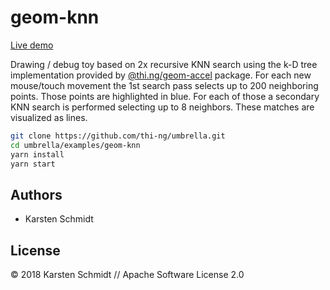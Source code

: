 # geom-knn

[Live demo](http://demo.thi.ng/umbrella/geom-knn/)

Drawing / debug toy based on 2x recursive KNN search using the k-D tree
implementation provided by
[@thi.ng/geom-accel](https://github.com/thi-ng/umbrella/tree/master/packages/geom-accel)
package. For each new mouse/touch movement the 1st search pass selects
up to 200 neighboring points. Those points are highlighted in blue. For
each of those a secondary KNN search is performed selecting up to 8
neighbors. These matches are visualized as lines.

```bash
git clone https://github.com/thi-ng/umbrella.git
cd umbrella/examples/geom-knn
yarn install
yarn start
```

## Authors

- Karsten Schmidt

## License

&copy; 2018 Karsten Schmidt // Apache Software License 2.0
